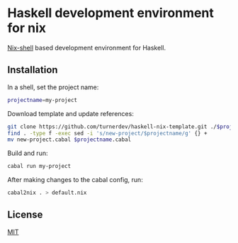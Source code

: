# Haskell development environment for nix 

[Nix-shell](https://nixos.wiki/wiki/Development_environment_with_nix-shell) based development environment for Haskell.

## Installation
In a shell, set the project name:
```bash
projectname=my-project
```

Download template and update references:
```bash
git clone https://github.com/turnerdev/haskell-nix-template.git ./$projectname
find . -type f -exec sed -i 's/new-project/$projectname/g' {} +
mv new-project.cabal $projectname.cabal
```

Build and run:
```bash
cabal run my-project
```

After making changes to the cabal config, run:
```bash
cabal2nix . > default.nix
```

## License
[MIT](https://choosealicense.com/licenses/mit/)

